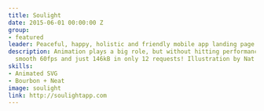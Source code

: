```yaml
---
title: Soulight
date: 2015-06-01 00:00:00 Z
group:
- featured
leader: Peaceful, happy, holistic and friendly mobile app landing page.
description: Animation plays a big role, but without hitting performance – it's a
  smooth 60fps and just 146kB in only 12 requests! Illustration by Nat Morton.
skills:
- Animated SVG
- Bourbon + Neat
image: soulight
link: http://soulightapp.com
---
```


